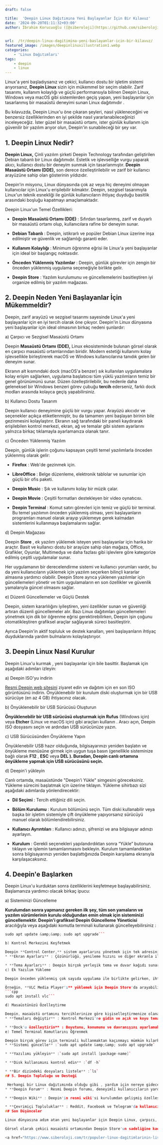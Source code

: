 ```yaml
---
draft: false

title:  'Deepin Linux Dağıtımına Yeni Başlayanlar İçin Bir Kılavuz'
date: '2024-09-20T01:11:32+03:00'
author: İbrahim Korucuoğlu ([@siberoloji](https://github.com/siberoloji))
 
 
url:  /tr/deepin-linux-dagitimina-yeni-baslayanlar-icin-bir-kilavuz/ 
featured_image: /images/deepinlinuxillustration1.webp
categories:
    - 'Linux Dağıtımları'
tags:
    - deepin
    - linux
---
```

 Linux'a yeni başladıysanız ve çekici, kullanıcı dostu bir işletim sistemi arıyorsanız, **Deepin Linux** sizin için mükemmel bir seçim olabilir. Zarif tasarımı, kullanım kolaylığı ve güçlü performansıyla bilinen Deepin Linux, Windows veya macOS gibi sistemlerden geçiş yapan, yeni başlayanlar için tasarlanmış bir masaüstü deneyimi sunan Linux dağıtımıdır .

Bu kılavuzda, Deepin Linux'u öne çıkaran şeyleri, nasıl yükleneceğini ve benzersiz özelliklerinden en iyi şekilde nasıl yararlanabileceğinizi inceleyeceğiz. İster güzel bir masaüstü ortamı, ister günlük kullanım için güvenilir bir yazılım arıyor olun, Deepin'in sunabileceği bir şey var.

## 1. Deepin Linux Nedir?

**Deepin Linux,** Çinli yazılım şirketi Deepin Technology tarafından geliştirilen Debian tabanlı bir Linux dağıtımıdır. Estetik ve işlevselliğe vurgu yaparak akıcı, kullanıcı dostu bir deneyim sunmak için tasarlanmıştır. **Deepin Masaüstü Ortamı (DDE),** son derece özelleştirilebilir ve zarif bir kullanıcı arayüzüne sahip olan gösterinin yıldızıdır.

Deepin'in misyonu, Linux dünyasında çok az veya hiç deneyimi olmayan kullanıcılar için Linux'u erişilebilir kılmaktır. Deepin, sezgisel tasarımıyla Linux'un teknik esnekliği ile günlük kullanıcıların ihtiyaç duyduğu basitlik arasındaki boşluğu kapatmayı amaçlamaktadır.

Deepin Linux'un Temel Özellikleri:
* **Deepin Masaüstü Ortamı (DDE)** : Sıfırdan tasarlanmış, zarif ve duyarlı bir masaüstü ortamı olup, kullanıcılara rafine bir deneyim sunar.

* **Debian Tabanlı** : Deepin, istikrarlı ve popüler Debian Linux üzerine inşa edilmiştir ve güvenlik ve sağlamlığı garanti eder.

* **Kullanım Kolaylığı** : Minimum öğrenme eğrisi ile Linux'a yeni başlayanlar için ideal bir başlangıç ​​noktasıdır.

* **Önceden Yüklenmiş Yazılımlar** : Deepin, günlük görevler için zengin bir önceden yüklenmiş uygulama seçeneğiyle birlikte gelir.

* **Deepin Store** : Yazılım kurulumunu ve güncellemelerini basitleştiren iyi organize edilmiş bir yazılım mağazası.
## 2. Deepin Neden Yeni Başlayanlar İçin Mükemmeldir?

Deepin, zarif arayüzü ve sezgisel tasarımı sayesinde Linux'a yeni başlayanlar için en iyi tercih olarak öne çıkıyor. Deepin'in Linux dünyasına yeni başlayanlar için ideal olmasının birkaç nedeni şunlardır:

a) Çarpıcı ve Sezgisel Masaüstü Ortamı

Deepin **Masaüstü Ortamı (DDE),** Linux ekosisteminde bulunan görsel olarak en çarpıcı masaüstü ortamlarından biridir. Modern estetiği kullanımı kolay işlevsellikle birleştirerek macOS ve Windows kullanıcılarına tanıdık gelen bir deneyim sunar.

Ekranın alt kısmındaki dock (macOS'a benzer) sık kullanılan uygulamalara kolay erişim sağlarken, uygulama başlatıcısı tüm yüklü yazılımların temiz bir genel görünümünü sunar. Düzen özelleştirilebilir, bu nedenle daha geleneksel bir Windows benzeri görev çubuğu **tercih** ederseniz, farklı dock modları arasında kolayca geçiş yapabilirsiniz.

b) Kullanıcı Dostu Tasarım

Deepin kullanıcı deneyimine güçlü bir vurgu yapar. Arayüzü akıcıdır ve seçenekler açıkça etiketlenmiştir, bu da tamamen yeni başlayan birinin bile gezinmesini kolaylaştırır. Ekranın sağ tarafındaki bir paneli kaydırarak erişilebilen kontrol merkezi, ekran, ağ ve temalar gibi sistem ayarlarını yalnızca birkaç tıklamayla ayarlamanıza olanak tanır.

c) Önceden Yüklenmiş Yazılım

Deepin, günlük işlerin çoğunu kapsayan çeşitli temel yazılımlarla önceden yüklenmiş olarak gelir:
* **Firefox** : Web'de gezinmek için.

* **LibreOffice** : Belge düzenleme, elektronik tablolar ve sunumlar için güçlü bir ofis paketi.

* **Deepin Music** : Şık ve kullanımı kolay bir müzik çalar.

* **Deepin Movie** : Çeşitli formatları destekleyen bir video oynatıcısı.

* **Deepin Terminal** : Komut satırı görevleri için temiz ve güçlü bir terminal.
Bu temel yazılımın önceden yüklenmiş olması, yeni başlayanların programları manuel olarak arayıp yüklemeye gerek kalmadan sistemlerini kullanmaya başlamalarını sağlar.

d) Deepin Mağazası

Deepin **Store** , ek yazılım yüklemek isteyen yeni başlayanlar için harika bir araçtır. Basit ve kullanıcı dostu bir arayüze sahip olan mağaza, Office, Grafikler, Oyunlar, Multimedya ve daha fazlası gibi işlevlere göre kategorize edilmiş çeşitli uygulamalar sunar.

Her uygulamanın bir derecelendirme sistemi ve kullanıcı yorumları vardır, bu da yeni kullanıcıların yüklemek için yazılım seçerken bilinçli kararlar almasına yardımcı olabilir. Deepin Store ayrıca yüklenen yazılımlar için güncellemeleri yönetir ve tüm uygulamaların en son özellikler ve güvenlik yamalarıyla güncel olmasını sağlar.

e) Düzenli Güncellemeler ve Güçlü Destek

Deepin, sistem kararlılığını iyileştiren, yeni özellikler sunan ve güvenliği artıran düzenli güncellemeler alır. Bazı  Linux dağıtımları güncellemeleri yönetmek için dik bir öğrenme eğrisi gerektirebilirken, Deepin işin çoğunu otomatikleştiren grafiksel araçlar sağlayarak süreci basitleştirir.

Ayrıca Deepin'in aktif topluluk ve destek kanalları, yeni başlayanların ihtiyaç duyduklarında yardım bulmalarını kolaylaştırıyor.

## 3. Deepin Linux Nasıl Kurulur

 Deepin Linux'u kurmak , yeni başlayanlar için bile basittir. Başlamak için aşağıdaki adımları izleyin:

a) Deepin ISO'yu indirin

<a href="https://www.deepin.org/">Resmi Deepin web sitesini</a> ziyaret edin ve dağıtım için en son ISO görüntüsünü indirin. Önyüklenebilir bir kurulum diski oluşturmak için bir USB sürücüye (en az 4 GB) ihtiyacınız olacak.

b) Önyüklenebilir bir USB Sürücüsü Oluşturun

**Önyüklenebilir bir USB sürücüsü oluşturmak için Rufus** (Windows için) veya **Etcher** (Linux ve macOS için) gibi araçları kullanın . Aracı açın, Deepin ISO dosyasını seçin ve ardından USB sürücünüze yazın.

c) USB Sürücüsünden Önyükleme Yapın

Önyüklenebilir USB hazır olduğunda, bilgisayarınızı yeniden başlatın ve önyükleme menüsüne girmek için uygun tuşa basın (genellikle sisteminize bağlı olarak **F12** , **ESC** veya **DEL ). Buradan, Deepin canlı ortamına önyükleme yapmak için USB sürücüsünü seçin.**

d) Deepin'i yükleyin

Canlı ortamda, masaüstünde "Deepin'i Yükle" simgesini göreceksiniz. Yükleme sürecini başlatmak için üzerine tıklayın. Yükleme sihirbazı sizi aşağıdaki adımlarda yönlendirecektir:
* **Dil Seçimi** : Tercih ettiğiniz dili seçin.

* **Bölüm Kurulumu** : Kurulum bölümünü seçin. Tüm diski kullanabilir veya başka bir işletim sistemiyle çift önyükleme yapıyorsanız sürücüyü manuel olarak bölümlendirebilirsiniz.

* **Kullanıcı Ayrıntıları** : Kullanıcı adınızı, şifrenizi ve ana bilgisayar adınızı ayarlayın.

* **Kurulum** : Gerekli seçenekleri yapılandırdıktan sonra “Yükle” butonuna tıklayın ve işlemin tamamlanmasını bekleyin.
Kurulum tamamlandıktan sonra bilgisayarınızı yeniden başlattığınızda Deepin karşılama ekranıyla karşılaşacaksınız.

## 4. Deepin'e Başlarken

Deepin Linux'u kurduktan sonra özelliklerini keşfetmeye başlayabilirsiniz. Başlamanıza yardımcı olacak birkaç ipucu:

a) Sisteminizi Güncelleme

**Kurulumdan sonra yapmanız gereken ilk şey, tüm son yamaların ve yazılım sürümlerinin kurulu olduğundan emin olmak için sisteminizi güncellemektir. Deepin'i grafiksel Deepin Güncelleme Yöneticisi** aracılığıyla veya aşağıdaki komutla terminali kullanarak güncelleyebilirsiniz :
```cpp
sudo apt update &amp;&amp; sudo apt upgrade```

b) Kontrol Merkezini Keşfetmek

Deepin **Control Center,** sistem ayarlarını yönetmek için tek adresinizdir. Burada, ekranınızı, sesinizi, ağınızı ve duvar kağıtları ve temalar gibi kişiselleştirme seçeneklerinizi yapılandırabilirsiniz.
* **Ekran Ayarları** : Çözünürlüğü, yenileme hızını ve diğer ekranla ilgili ayarları düzenleyin.

* **Tema Ayarları** : Deepin birçok yerleşik tema ve duvar kağıdı sunar. Ayrıca Deepin Store'dan daha fazlasını indirebilirsiniz.
c) Ek Yazılım Yükleme

Deepin önceden yüklenmiş çok sayıda uygulama ile birlikte gelirken, ihtiyaçlarınıza göre ek yazılımlar yüklemek isteyebilirsiniz. **Deepin Store** bu süreci inanılmaz derecede kolaylaştırır. Sadece mağazayı açın, istediğiniz uygulamayı arayın ve "Yükle"ye tıklayın.

Örneğin, **VLC Media Player'ı** yüklemek için Deepin Store'da arayabilir veya terminal üzerinden şu komutla yükleyebilirsiniz:
```cpp
sudo apt install vlc```

d) Masaüstünüzü Özelleştirme

Deepin, masaüstü ortamını tercihlerinize göre kişiselleştirmenize olanak tanır. Şunları yapabilirsiniz:
* **Temaları değiştir** : Kontrol Merkezi'ne gidin ve açık ve koyu temalar arasında geçiş yapabileceğiniz veya ek temalar indirebileceğiniz "Kişiselleştirme" sekmesini bulun.

* **Dock'u özelleştirin** : Boyutunu, konumunu ve davranışını ayarlamak için dock'a sağ tıklayın (örneğin, otomatik olarak gizlenecek şekilde ayarlayabilirsiniz).
e) Temel Terminal Komutlarını Öğrenmek

Deepin birçok görev için terminali kullanmaktan kaçınmayı mümkün kılarken, birkaç temel  Linux komutunu öğrenmek uzun vadede faydalı olabilir. İşte size faydalı olabilecek birkaçı:
* **Sistemi güncelle** :`sudo apt update &amp;&amp; sudo apt upgrade`

* **Yazılımı yükleyin** :`sudo apt install [package-name]`

* **Disk kullanımını kontrol edin** :`df -h`

* **Bir dizindeki dosyaları listele** :`ls`
## 5. Deepin Topluluğu ve Desteği

 Herhangi bir Linux dağıtımında olduğu gibi , yardım için nereye gideceğinizi bilmek önemlidir. Deepin, yeni başlayanlara yardımcı olabilecek canlı bir topluluğa ve çeşitli destek kanallarına sahiptir:
* **Deepin Forum** : Resmi Deepin forumu, deneyimli kullanıcıların yardımıyla soru sormak, bilgi paylaşmak ve sorunları gidermek için harika bir yerdir.

* **Deepin Wiki** : Deepin'in resmi wiki'si kurulumdan gelişmiş özelleştirmeye kadar her şeyi kapsayan kapsamlı belgeler içerir.

* **Çevrimiçi Topluluklar** : Reddit, Facebook ve Telegram'da kullanıcıların ipuçlarını ve çözümleri paylaşabileceği çeşitli Deepin ile ilgili gruplar bulunmaktadır.
## Son Düşünceler

Linux dünyasına adım atan yeni başlayanlar için Deepin Linux, çarpıcı, kullanıcı dostu ve iyi cilalanmış bir deneyim sunar. Estetik ve işlevselliğe odaklanması, kurulum ve yazılım yönetiminin kolaylığıyla birleştiğinde, onu yeni kullanıcılar için ideal bir seçim haline getirir.

Görsel olarak çekici masaüstü ortamından Deepin Store'un sadeliğine kadar, bu dağıtım güzellik ve performansın mükemmel bir dengesini sunar. Bu kılavuzu takip ederek artık Deepin Linux'u günlük bilgisayar ihtiyaçlarınızı karşılayacak şekilde kurmak, keşfetmek ve özelleştirmek için donanımlı olmalısınız. Keyifli keşifler!

<a href="https://www.siberoloji.com/tr/populer-linux-dagitimlarinin-listesi/" target="_blank" rel="noopener" title="">Linux Dağıtımları Listesi</a>
